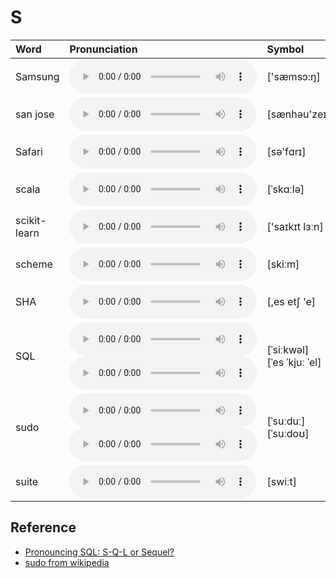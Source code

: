 
# S

| Word  | Pronunciation | Symbol |
| :-- | :-- | :-- |
| Samsung | <audio :src="$withBase('/audio/Samsung.mp3')" controls="controls" controlslist="nodownload"></audio> | ['sæmsɔ:ŋ] |
| san jose | <audio :src="$withBase('/audio/san%20jose.mp3')" controls="controls" controlslist="nodownload"></audio> | [sænhəu'zeɪ] |
| Safari | <audio :src="$withBase('/audio/Safari.mp3')" controls="controls" controlslist="nodownload"></audio> | [sə'fɑrɪ] |
| scala | <audio :src="$withBase('/audio/scala.mp3')" controls="controls" controlslist="nodownload"></audio> | [ˈskɑːlə] |
| scikit-learn | <audio :src="$withBase('/audio/scikit-learn.mp3')" controls="controls" controlslist="nodownload"></audio> | ['saɪkɪt lɜːn] |
| scheme | <audio :src="$withBase('/audio/scheme.mp3')" controls="controls" controlslist="nodownload"></audio> | [skiːm] |
| SHA | <audio :src="$withBase('/audio/SHA.mp3')" controls="controls" controlslist="nodownload"></audio> | [,es etʃ 'e] |
| SQL | <audio :src="$withBase('/audio/SQL-0.mp3')" controls="controls" controlslist="nodownload"></audio><br/><audio :src="$withBase('/audio/SQL-1.mp3')" controls="controls" controlslist="nodownload"></audio> | [ˈsiːkwəl]<br/>[ˈes ˈkjuː ˈel] |
| sudo | <audio :src="$withBase('/audio/sudo-0.mp3')" controls="controls" controlslist="nodownload"></audio><br/><audio :src="$withBase('/audio/sudo-1.mp3')" controls="controls" controlslist="nodownload"></audio> | [ˈsuːduː]<br/>[ˈsuːdoʊ] |
| suite | <audio :src="$withBase('/audio/suite.mp3')" controls="controls" controlslist="nodownload"></audio> | [swiːt] |

## Reference

- [Pronouncing SQL: S-Q-L or Sequel?](http://patorjk.com/blog/2012/01/26/pronouncing-sql-s-q-l-or-sequel/)
- [sudo from wikipedia](https://en.wikipedia.org/wiki/Sudo)
